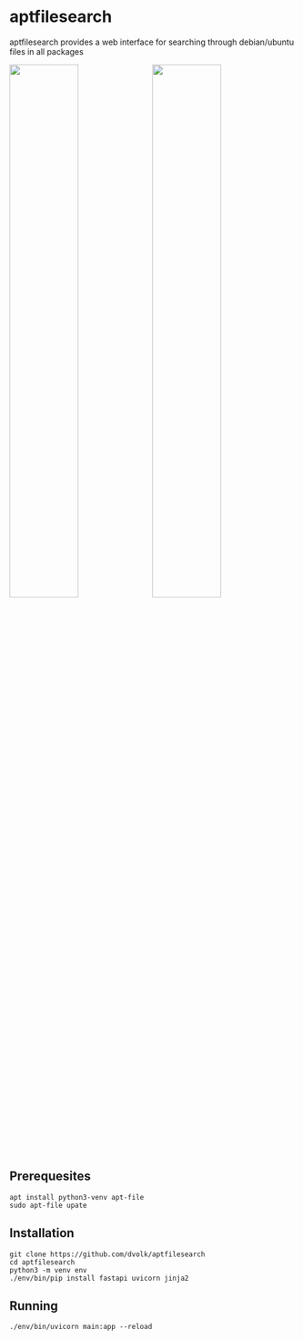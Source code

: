 # aptfilesearch

aptfilesearch provides a web interface for searching through debian/ubuntu files in all packages

<img width="49%" src="https://i.imgur.com/pqgTuj4.png">
<img width="49%" src="https://i.imgur.com/TRgvOZO.png">

## Prerequesites

```
apt install python3-venv apt-file
sudo apt-file upate
```

## Installation

```
git clone https://github.com/dvolk/aptfilesearch
cd aptfilesearch
python3 -m venv env
./env/bin/pip install fastapi uvicorn jinja2
```

## Running

```
./env/bin/uvicorn main:app --reload
```
